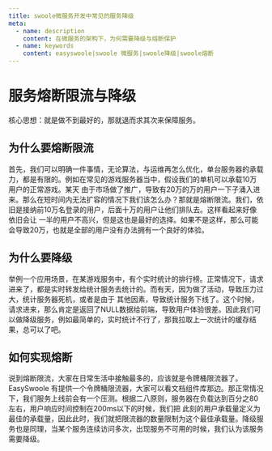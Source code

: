 ```yaml
---
title: swoole微服务开发中常见的服务降级
meta:
  - name: description
    content: 在微服务的架构下，为何需要降级与熔断保护
  - name: keywords
    content: easyswoole|swoole 微服务|swoole降级|swoole熔断
---
```


# 服务熔断限流与降级

核心思想：就是做不到最好的，那就退而求其次来保障服务。

## 为什么要熔断限流

首先，我们可以明确一件事情，无论算法，与运维再怎么优化，单台服务器的承载力，都是有限的。例如在常见的游戏服务器当中，假设我们的单机可以承载10万用户的正常游戏。某天
由于市场做了推广，导致有20万的万的用户一下子涌入进来。那么在短时间内无法扩容的情况下我们该怎么办？那就是熔断限流。我们，依旧是接纳前10万名登录的用户，后面十万的用户让他们排队去。这样看起来好像依旧会让
一半的用户不高兴，但是这也是最好的选择。如果不是这样，那么可能会导致20万，也就是全部的用户没有办法拥有一个良好的体验。

## 为什么要降级

举例一个应用场景，在某游戏服务中，有个实时统计的排行榜。正常情况下，请求进来了，都是实时转发给统计服务去统计的。而有天，因为做了活动，导致压力过大，统计服务器死机，或者是由于
其他因素，导致统计服务下线了。这个时候，请求进来，那么肯定是返回了NULL数据给前端，导致用户体验很差。因此我们可以做降级服务，例如最简单的，实时统计不行了，那我拉取上一次统计的缓存结果，总可以了吧。


## 如何实现熔断

说到熔断限流，大家在日常生活中接触最多的，应该就是令牌桶限流器了。EasySwoole 有提供一个令牌桶限流器，大家可以看文档组件库那边。那正常情况下，我们服务上线前会有一个压测。根据二八原则，服务器在负载达到百分之80左右，用户响应时间控制在200ms以下的时候，我们把
此刻的用户承载量定义为最佳的承载量，因此此时，我们就把限流器的数量限制为这个最佳承载量。降级服务也是同理，当某个服务连续访问多次，出现服务不可用的时候，我们认为该服务需要降级。